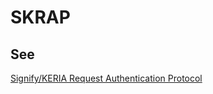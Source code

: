 # SKRAP
## See
[Signify/KERIA Request Authentication Protocol](signify-keria-request-authentication-protocol)